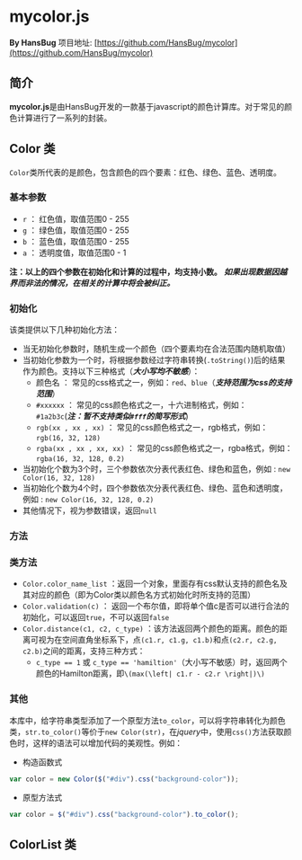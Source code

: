 # mycolor.js

**By HansBug** 项目地址: [https://github.com/HansBug/mycolor](https://github.com/HansBug/mycolor)

## 简介
**mycolor.js**是由HansBug开发的一款基于javascript的颜色计算库。对于常见的颜色计算进行了一系列的封装。

## Color 类

`Color`类所代表的是颜色，包含颜色的四个要素：红色、绿色、蓝色、透明度。

### 基本参数
* `r` ： 红色值，取值范围0 - 255
* `g` ： 绿色值，取值范围0 - 255
* `b` ： 蓝色值，取值范围0 - 255
* `a` ： 透明度值，取值范围0 - 1

**注：以上的四个参数在初始化和计算的过程中，均支持小数。** ***如果出现数据因越界而非法的情况，在相关的计算中将会被纠正。***

### 初始化
该类提供以下几种初始化方法：
* 当无初始化参数时，随机生成一个颜色（四个要素均在合法范围内随机取值）
* 当初始化参数为一个时，将根据参数经过字符串转换(`.toString()`)后的结果作为颜色。支持以下三种格式（***大小写均不敏感***）：
	* 颜色名 ： 常见的css格式之一，例如：`red`、`blue`（***支持范围为css的支持范围***）
	* `#xxxxxx` ： 常见的css颜色格式之一，十六进制格式，例如：`#1a2b3c`(***注：暂不支持类似`#fff`的简写形式***)
	* `rgb(xx , xx , xx)` ： 常见的css颜色格式之一，rgb格式，例如：`rgb(16, 32, 128)`
	* `rgba(xx , xx , xx, xx)` ： 常见的css颜色格式之一，rgba格式，例如：`rgba(16, 32, 128, 0.2)`
* 当初始化个数为3个时，三个参数依次分表代表红色、绿色和蓝色，例如 : `new Color(16, 32, 128)`
* 当初始化个数为4个时，四个参数依次分表代表红色、绿色、蓝色和透明度，例如 : `new Color(16, 32, 128, 0.2)`
* 其他情况下，视为参数错误，返回`null`

### 方法


### 类方法
* `Color.color_name_list` ：返回一个对象，里面存有css默认支持的颜色名及其对应的颜色（即为Color类以颜色名方式初始化时所支持的范围）
* `Color.validation(c)` ： 返回一个布尔值，即将单个值c是否可以进行合法的初始化，可以返回`true`，不可以返回`false`
* `Color.distance(c1, c2, c_type)` ：该方法返回两个颜色的距离。颜色的距离可视为在空间直角坐标系下，点`(c1.r, c1.g, c1.b)`和点`(c2.r, c2.g, c2.b)`之间的距离，支持三种方式：
	* `c_type == 1` 或 `c_type == 'hamiltion'`（大小写不敏感）时，返回两个颜色的Hamilton距离，即`\(max(\left| c1.r - c2.r \right|)\)`


### 其他
本库中，给字符串类型添加了一个原型方法`to_color`，可以将字符串转化为颜色类，`str.to_color()`等价于`new Color(str)`，在*jquery*中，使用`css()`方法获取颜色时，这样的语法可以增加代码的美观性。例如：
* 构造函数式
```javascript
var color = new Color($("#div").css("background-color"));
```

* 原型方法式
```javascript
var color = $("#div").css("background-color").to_color();
```


## ColorList 类


